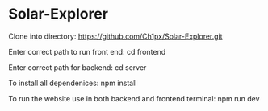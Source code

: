 # Solar-Explorer

Clone into directory:
https://github.com/Ch1px/Solar-Explorer.git


Enter correct path to run front end:
cd frontend

Enter correct path for backend:
cd server


To install all dependenices:
npm install


To run the website use in both backend and frontend terminal:
npm run dev
